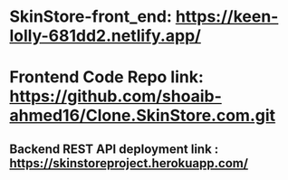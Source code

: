 

#  SkinStore-front_end: https://keen-lolly-681dd2.netlify.app/

# Frontend Code Repo link: https://github.com/shoaib-ahmed16/Clone.SkinStore.com.git


## Backend REST API deployment link : https://skinstoreproject.herokuapp.com/
